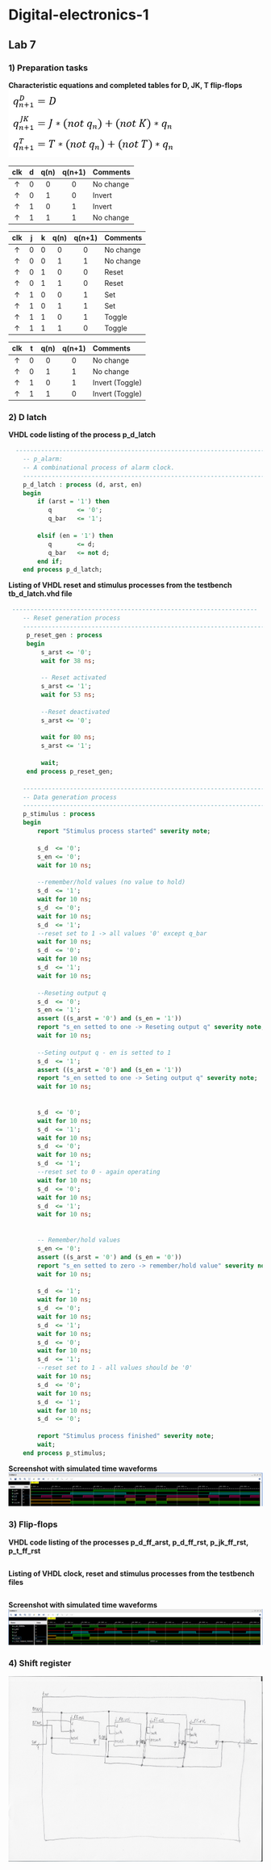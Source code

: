 # Digital-electronics-1
## Lab 7
### 1) Preparation tasks
**Characteristic equations and completed tables for D, JK, T flip-flops**
![equations](images/equations.png)

 | **clk** | **d** | **q(n)** | **q(n+1)** | **Comments** |
   | :-: | :-: | :-: | :-: | :-- |
   | ↑ | 0 | 0 | 0 | No change |
   | ↑ | 0 | 1 | 0 | Invert |
   | ↑ | 1 | 0 | 1 | Invert |
   | ↑ | 1 | 1 | 1 | No change |

   | **clk** | **j** | **k** | **q(n)** | **q(n+1)** | **Comments** |
   | :-: | :-: | :-: | :-: | :-: | :-- |
   | ↑ | 0 | 0 | 0 | 0 | No change |
   | ↑ | 0 | 0 | 1 | 1 | No change |
   | ↑ | 0 | 1 | 0 | 0 | Reset |
   | ↑ | 0 | 1 | 1 | 0 | Reset |
   | ↑ | 1 | 0 | 0 | 1 | Set |
   | ↑ | 1 | 0 | 1 | 1 | Set |
   | ↑ | 1 | 1 | 0 | 1 | Toggle |
   | ↑ | 1 | 1 | 1 | 0 | Toggle |

   | **clk** | **t** | **q(n)** | **q(n+1)** | **Comments** |
   | :-: | :-: | :-: | :-: | :-- |
   | ↑ | 0 | 0 | 0 | No change |
   | ↑ | 0 | 1 | 1 | No change |
   | ↑ | 1 | 0 | 1 | Invert (Toggle) |
   | ↑ | 1 | 1 | 0 | Invert (Toggle) |

### 2) D latch
**VHDL code listing of the process p_d_latch**
```vhdl
  ------------------------------------------------------------------------
    -- p_alarm:
    -- A combinational process of alarm clock.
    ------------------------------------------------------------------------
    p_d_latch : process (d, arst, en)
    begin
        if (arst = '1') then
           q       <= '0';
           q_bar   <= '1';
           
        elsif (en = '1') then
           q       <= d;
           q_bar   <= not d;
        end if;
    end process p_d_latch;
```

**Listing of VHDL reset and stimulus processes from the testbench tb_d_latch.vhd file**
```vhdl
 --------------------------------------------------------------------
    -- Reset generation process
    --------------------------------------------------------------------
     p_reset_gen : process
     begin
         s_arst <= '0';
         wait for 38 ns;
         
         -- Reset activated
         s_arst <= '1';
         wait for 53 ns;
    
         --Reset deactivated
         s_arst <= '0';
        
         wait for 80 ns;
         s_arst <= '1';
    
         wait;
     end process p_reset_gen;
    
    --------------------------------------------------------------------
    -- Data generation process
    --------------------------------------------------------------------
    p_stimulus : process
    begin
        report "Stimulus process started" severity note;
        
        s_d  <= '0';
        s_en <= '0';
        wait for 10 ns;
        
        --remember/hold values (no value to hold)
        s_d  <= '1';
        wait for 10 ns;
        s_d  <= '0';
        wait for 10 ns;
        s_d  <= '1';
        --reset set to 1 -> all values '0' except q_bar
        wait for 10 ns;
        s_d  <= '0';
        wait for 10 ns;
        s_d  <= '1';
        wait for 10 ns;
    
        --Reseting output q
        s_d  <= '0';
        s_en <= '1';
        assert ((s_arst = '0') and (s_en = '1'))
        report "s_en setted to one -> Reseting output q" severity note;	
        wait for 10 ns;
        
        --Seting output q - en is setted to 1
        s_d  <= '1';
        assert ((s_arst = '0') and (s_en = '1'))
        report "s_en setted to one -> Seting output q" severity note;	
        wait for 10 ns;
        
        
        s_d  <= '0';
        wait for 10 ns;   
        s_d  <= '1';
        wait for 10 ns;
        s_d  <= '0';
        wait for 10 ns;
        s_d  <= '1';
        --reset set to 0 - again operating 
        wait for 10 ns;
        s_d  <= '0';
        wait for 10 ns;
        s_d  <= '1';
        wait for 10 ns;
    
    
        -- Remember/hold values 
        s_en <= '0';
        assert ((s_arst = '0') and (s_en = '0'))
        report "s_en setted to zero -> remember/hold value" severity note;
        wait for 10 ns;
        
        s_d  <= '1';
        wait for 10 ns;
        s_d  <= '0';
        wait for 10 ns;
        s_d  <= '1';
        wait for 10 ns;
        s_d  <= '0';
        wait for 10 ns;
        s_d  <= '1';
        --reset set to 1 - all values should be '0'
        wait for 10 ns;
        s_d  <= '0';
        wait for 10 ns;
        s_d  <= '1';
        wait for 10 ns;
        s_d  <= '0';
        
        report "Stimulus process finished" severity note;
        wait;
    end process p_stimulus;
```

**Screenshot with simulated time waveforms**
![Simulation](images/simulation.png)

### 3) Flip-flops
**VHDL code listing of the processes p_d_ff_arst, p_d_ff_rst, p_jk_ff_rst, p_t_ff_rst**
```vhdl

```

**Listing of VHDL clock, reset and stimulus processes from the testbench files**
```vhdl

```

**Screenshot with simulated time waveforms**
![Simulation](images/simulation2.png)

### 4) Shift register
![schematic](images/schematic.png)


